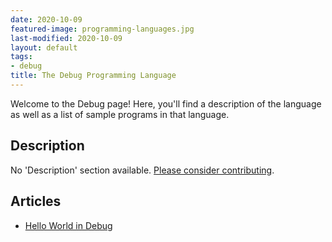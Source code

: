 ```yaml
---
date: 2020-10-09
featured-image: programming-languages.jpg
last-modified: 2020-10-09
layout: default
tags:
- debug
title: The Debug Programming Language
---
```


Welcome to the Debug page! Here, you'll find a description of the language as well as a list of sample programs in that language.

## Description

No 'Description' section available. [Please consider contributing](https://github.com/TheRenegadeCoder/sample-programs-website).

## Articles

- [Hello World in Debug](https://sampleprograms.io/projects/hello-world/debug)